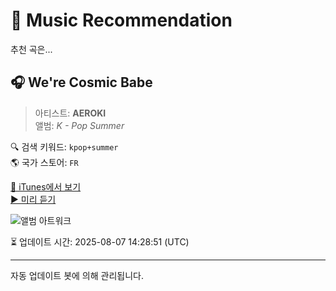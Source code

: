 
# 🎵 Music Recommendation

추천 곡은...

## 🎧 We're Cosmic Babe  
> 아티스트: **AEROKI**  
> 앨범: _K - Pop Summer_  

🔍 검색 키워드: `kpop+summer`  
🌎 국가 스토어: `FR`

[🔗 iTunes에서 보기](https://music.apple.com/fr/album/were-cosmic-babe/1814025209?i=1814025223&uo=4)  
[▶️ 미리 듣기](https://audio-ssl.itunes.apple.com/itunes-assets/AudioPreview221/v4/ac/62/89/ac628946-9708-66ed-3cef-a572590c6363/mzaf_5889134022518833212.plus.aac.p.m4a)

![앨범 아트워크](https://is1-ssl.mzstatic.com/image/thumb/Music211/v4/7e/74/07/7e74074c-27cd-1e21-be05-591c680e1090/990591272293.png/100x100bb.jpg)

⏳ 업데이트 시간: 2025-08-07 14:28:51 (UTC)

---
자동 업데이트 봇에 의해 관리됩니다.
